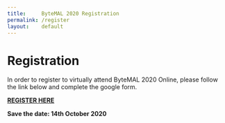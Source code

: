 ```yaml
---
title:     ByteMAL 2020 Registration
permalink: /register
layout:    default
---
```


# Registration

In order to register to virtually attend ByteMAL 2020 Online, please follow the link below and complete the google form.

**[REGISTER HERE](https://docs.google.com/forms/d/e/1FAIpQLSci9vJlwBg8W7eggVZu8zQQ7XDPPTHfOB4XVNoyr_-SvqiVcA/viewform?usp=sf_link)**

**Save the date: 14th October 2020**
